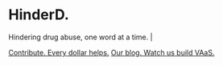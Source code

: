 # HinderD.

Hindering drug abuse, one word at a time.    <span id="cursor">|</span>

[Contribute. Every dollar helps.](https://gofund.me/2f507f1a)
[Our blog. Watch us build VAaS.](blog.hinderd.org)


<script>
    var cursor = true;
    var speed = 250;
    setInterval(() => {
      if(cursor) {
        document.getElementById('cursor').style.opacity = 0;
       cursor = false;
       }else {
        document.getElementById('cursor').style.opacity = 1;
        cursor = true;
      }
    }, speed);
</script>
